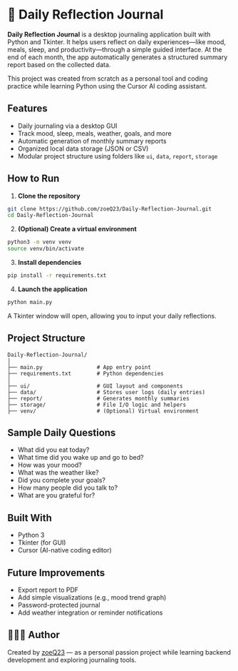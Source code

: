 # 📝 Daily Reflection Journal

**Daily Reflection Journal** is a desktop journaling application built with Python and Tkinter. It helps users reflect on daily experiences—like mood, meals, sleep, and productivity—through a simple guided interface. At the end of each month, the app automatically generates a structured summary report based on the collected data.

This project was created from scratch as a personal tool and coding practice while learning Python using the Cursor AI coding assistant.


## Features

- Daily journaling via a desktop GUI
- Track mood, sleep, meals, weather, goals, and more
- Automatic generation of monthly summary reports
- Organized local data storage (JSON or CSV)
- Modular project structure using folders like `ui`, `data`, `report`, `storage`


## How to Run

1. **Clone the repository**

```bash
git clone https://github.com/zoeQ23/Daily-Reflection-Journal.git
cd Daily-Reflection-Journal
````

2. **(Optional) Create a virtual environment**

```bash
python3 -m venv venv
source venv/bin/activate
```

3. **Install dependencies**

```bash
pip install -r requirements.txt
```

4. **Launch the application**

```bash
python main.py
```

A Tkinter window will open, allowing you to input your daily reflections.


## Project Structure

```
Daily-Reflection-Journal/
│
├── main.py                 # App entry point
├── requirements.txt        # Python dependencies
│
├── ui/                     # GUI layout and components
├── data/                   # Stores user logs (daily entries)
├── report/                 # Generates monthly summaries
├── storage/                # File I/O logic and helpers
├── venv/                   # (Optional) Virtual environment
```


## Sample Daily Questions

* What did you eat today?
* What time did you wake up and go to bed?
* How was your mood?
* What was the weather like?
* Did you complete your goals?
* How many people did you talk to?
* What are you grateful for?


## Built With

* Python 3
* Tkinter (for GUI)
* Cursor (AI-native coding editor)


## Future Improvements

* Export report to PDF
* Add simple visualizations (e.g., mood trend graph)
* Password-protected journal
* Add weather integration or reminder notifications


## 👩🏻‍💻 Author

Created by [zoeQ23](https://github.com/zoeQ23) — as a personal passion project while learning backend development and exploring journaling tools.

